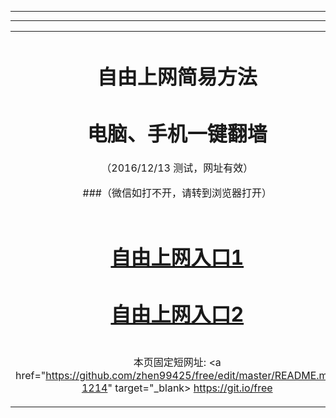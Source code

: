 ﻿<table>
 
<tr>
<td colspan=2 align=center>
    
# 自由上网简易方法
# 电脑、手机一键翻墙
（2016/12/13 测试，网址有效）

###（微信如打不开，请转到浏览器打开）

</td>
</tr>

***

<tr>
<td colspan=2 align=center>

# <a href="https://d3085ff2fkev5o.cloudfront.net" target="_blank">自由上网入口1</a>
# <a href="https://d3085ff2fkev5o.cloudfront.net" target="_blank">自由上网入口2</a>

</td>
</tr>

***

<tr>
<td colspan=2 align=center>

本页固定短网址: 
<a href="https://github.com/zhen99425/free/edit/master/README.md?1214" target="_blank> https://git.io/free </a>

</td>
</tr>
